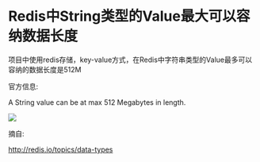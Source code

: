 # Redis中String类型的Value最大可以容纳数据长度

项目中使用redis存储，key-value方式，在Redis中字符串类型的Value最多可以容纳的数据长度是512M 

官方信息: 

A String value can be at max 512 Megabytes in length.

![](http://biang.io/biangpic/blog/fb5b31b18e9c2f27f18e6d3371895c8b.png)

摘自: 

http://redis.io/topics/data-types

